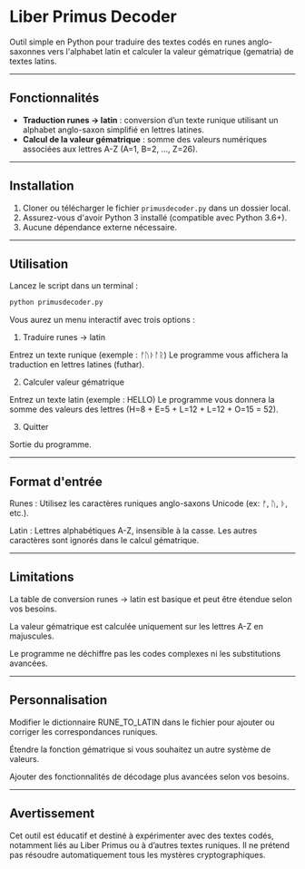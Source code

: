 # Liber Primus Decoder

Outil simple en Python pour traduire des textes codés en runes anglo-saxonnes vers l'alphabet latin et calculer la valeur gématrique (gematria) de textes latins.

---

## Fonctionnalités

- **Traduction runes → latin** : conversion d’un texte runique utilisant un alphabet anglo-saxon simplifié en lettres latines.
- **Calcul de la valeur gématrique** : somme des valeurs numériques associées aux lettres A-Z (A=1, B=2, ..., Z=26).

---

## Installation

1. Cloner ou télécharger le fichier `primusdecoder.py` dans un dossier local.
2. Assurez-vous d'avoir Python 3 installé (compatible avec Python 3.6+).
3. Aucune dépendance externe nécessaire.

---

## Utilisation

Lancez le script dans un terminal :

```bash
python primusdecoder.py
```

Vous aurez un menu interactif avec trois options :

1. Traduire runes → latin

Entrez un texte runique (exemple : ᚠᚢᚦᚨᚱ)
Le programme vous affichera la traduction en lettres latines (futhar).

2. Calculer valeur gématrique

Entrez un texte latin (exemple : HELLO)
Le programme vous donnera la somme des valeurs des lettres (H=8 + E=5 + L=12 + L=12 + O=15 = 52).

3. Quitter

Sortie du programme.

---

## Format d'entrée

Runes : Utilisez les caractères runiques anglo-saxons Unicode (ex: ᚠ, ᚢ, ᚦ, etc.).

Latin : Lettres alphabétiques A-Z, insensible à la casse. Les autres caractères sont ignorés dans le calcul gématrique.

---

## Limitations

La table de conversion runes → latin est basique et peut être étendue selon vos besoins.

La valeur gématrique est calculée uniquement sur les lettres A-Z en majuscules.

Le programme ne déchiffre pas les codes complexes ni les substitutions avancées.

---

## Personnalisation

Modifier le dictionnaire RUNE_TO_LATIN dans le fichier pour ajouter ou corriger les correspondances runiques.

Étendre la fonction gématrique si vous souhaitez un autre système de valeurs.

Ajouter des fonctionnalités de décodage plus avancées selon vos besoins.

--- 

## Avertissement

Cet outil est éducatif et destiné à expérimenter avec des textes codés, notamment liés au Liber Primus ou à d’autres textes runiques. 
Il ne prétend pas résoudre automatiquement tous les mystères cryptographiques.
